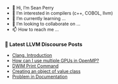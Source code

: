 - 👋 Hi, I’m Sean Perry
- 👀 I’m interested in compilers (c++, COBOL, llvm)
- 🌱 I’m currently learning ...
- 💞️ I’m looking to collaborate on ...
- 📫 How to reach me ...

<!---
s66perry/s66perry is a ✨ special ✨ repository because its `README.md` (this file) appears on your GitHub profile.
You can click the Preview link to take a look at your changes.
--->
### 📕 Latest LLVM Discourse Posts

<!-- DISCOURSE-LLVM:START -->
- [Clang. Introduction](https://discourse.llvm.org/t/clang-introduction/66140#post_2)
- [How can I use multiple GPUs in OpenMP?](https://discourse.llvm.org/t/how-can-i-use-multiple-gpus-in-openmp/66155#post_1)
- [DWIM Print Command](https://discourse.llvm.org/t/dwim-print-command/66078#post_7)
- [Creating an object of value class](https://discourse.llvm.org/t/creating-an-object-of-value-class/66154#post_1)
- [Problem in Documentation](https://discourse.llvm.org/t/problem-in-documentation/65920#post_3)
<!-- DISCOURSE-LLVM:END -->
